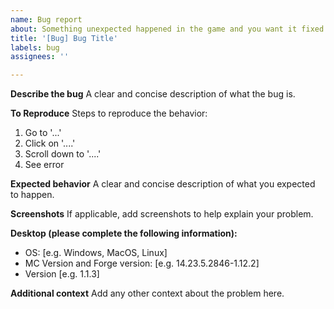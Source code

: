 ```yaml
---
name: Bug report
about: Something unexpected happened in the game and you want it fixed
title: '[Bug] Bug Title'
labels: bug
assignees: ''

---
```


**Describe the bug**
A clear and concise description of what the bug is.

**To Reproduce**
Steps to reproduce the behavior:
1. Go to '...'
2. Click on '....'
3. Scroll down to '....'
4. See error

**Expected behavior**
A clear and concise description of what you expected to happen.

**Screenshots**
If applicable, add screenshots to help explain your problem.

**Desktop (please complete the following information):**
 - OS: [e.g. Windows, MacOS, Linux]
 - MC Version and Forge version: [e.g. 14.23.5.2846-1.12.2]
 - Version [e.g. 1.1.3]

**Additional context**
Add any other context about the problem here.
